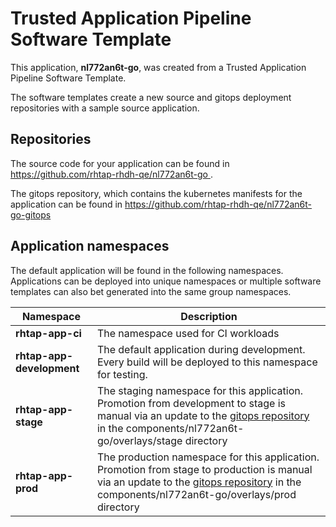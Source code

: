 # Trusted Application Pipeline Software Template

This application, **nl772an6t-go**, was created from a Trusted Application Pipeline Software Template.

The software templates create a new source and gitops deployment repositories with a sample source application. 

## Repositories

The source code for your application can be found in [https://github.com/rhtap-rhdh-qe/nl772an6t-go ](https://github.com/rhtap-rhdh-qe/nl772an6t-go ).
 
The gitops repository, which contains the kubernetes manifests for the application can be found in 
[https://github.com/rhtap-rhdh-qe/nl772an6t-go-gitops ](https://github.com/rhtap-rhdh-qe/nl772an6t-go-gitops ) 

## Application namespaces 

The default application will be found in the following namespaces. Applications can be deployed into unique namespaces or multiple software templates can also bet generated into the same group namespaces.  

|  Namespace   |  Description   |  
| -------- | -------- |
| **rhtap-app-ci** | The namespace used for CI workloads |
| **rhtap-app-development** | The default application during development. Every build will be deployed to this namespace for testing. |
| **rhtap-app-stage** | The staging namespace for this application. Promotion from development to stage is manual via an update to the [gitops repository](https://github.com/rhtap-rhdh-qe/nl772an6t-go-gitops ) in the components/nl772an6t-go/overlays/stage directory |
| **rhtap-app-prod** | The production namespace for this application. Promotion from stage to production is manual via an update to the [gitops repository](https://github.com/rhtap-rhdh-qe/nl772an6t-go-gitops ) in the components/nl772an6t-go/overlays/prod directory |